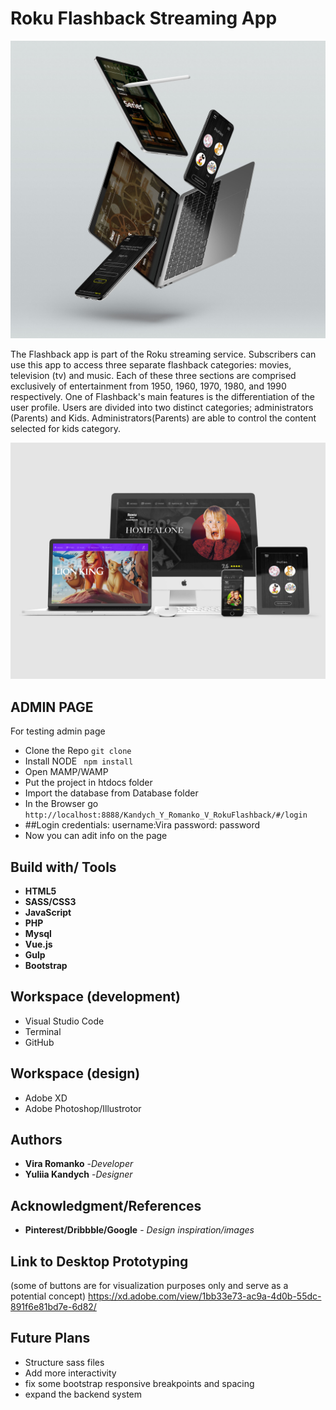 # Roku Flashback Streaming App

![Image description](/images/Roku-Flasback.jpg)

The Flashback app is part of the Roku streaming service. Subscribers can use this app to access three separate flashback categories: movies, television (tv) and music. Each of these three sections are comprised exclusively of entertainment from 1950, 1960, 1970, 1980, and 1990 respectively.
One of Flashback's main features is the differentiation of the user profile. Users are divided into two distinct categories; administrators (Parents) and Kids. Administrators(Parents) are able to control the content selected for kids category.

![Image description](/images/Roku-Flasback_2.jpg)

## ADMIN PAGE
For testing admin page 
* Clone the Repo ```git clone```
* Install NODE ``` npm install```
* Open MAMP/WAMP
* Put the project in htdocs folder
* Import the database from Database folder
* In the Browser go ``` http://localhost:8888/Kandych_Y_Romanko_V_RokuFlashback/#/login```
* ##Login credentials: username:Vira password: password
* Now you can adit info on the page

## Build with/ Tools
* **HTML5**
* **SASS/CSS3**
* **JavaScript**
* **PHP**
* **Mysql**
* **Vue.js**
* **Gulp**
* **Bootstrap**

## Workspace (development)
* Visual Studio Code
* Terminal
* GitHub

## Workspace (design)
* Adobe XD
* Adobe Photoshop/Illustrotor

## Authors
* **Vira Romanko** -*Developer*
* **Yuliia Kandych** -*Designer*

## Acknowledgment/References

* **Pinterest/Dribbble/Google** - *Design inspiration/images* 

## Link to Desktop Prototyping  
(some of buttons are for visualization purposes only and serve as a potential concept)
https://xd.adobe.com/view/1bb33e73-ac9a-4d0b-55dc-891f6e81bd7e-6d82/

## Future Plans

* Structure sass files
* Add more interactivity
* fix some bootstrap responsive breakpoints and spacing
* expand the backend system

